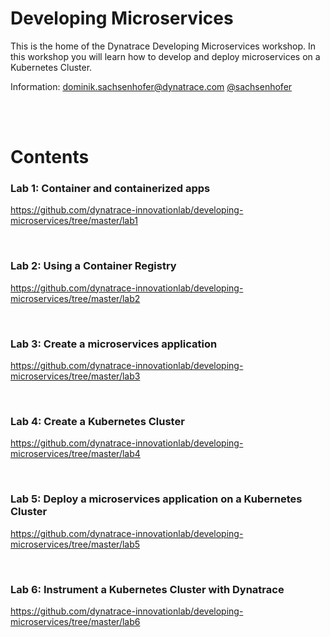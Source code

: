 # Developing Microservices

This is the home of the Dynatrace Developing Microservices workshop. In this workshop you will learn how to develop and deploy microservices on a Kubernetes Cluster.

Information: dominik.sachsenhofer@dynatrace.com [@sachsenhofer](https://twitter.com/sachsenhofer)

<br>
<br>

# Contents

### __Lab 1:__ Container and containerized apps

https://github.com/dynatrace-innovationlab/developing-microservices/tree/master/lab1

<br>

### __Lab 2:__ Using a Container Registry

https://github.com/dynatrace-innovationlab/developing-microservices/tree/master/lab2

<br>

### __Lab 3:__ Create a microservices application

https://github.com/dynatrace-innovationlab/developing-microservices/tree/master/lab3

<br>

### __Lab 4:__ Create a Kubernetes Cluster

https://github.com/dynatrace-innovationlab/developing-microservices/tree/master/lab4

<br>

### __Lab 5:__ Deploy a microservices application on a Kubernetes Cluster

https://github.com/dynatrace-innovationlab/developing-microservices/tree/master/lab5

<br>

### __Lab 6:__ Instrument a Kubernetes Cluster with Dynatrace

https://github.com/dynatrace-innovationlab/developing-microservices/tree/master/lab6

